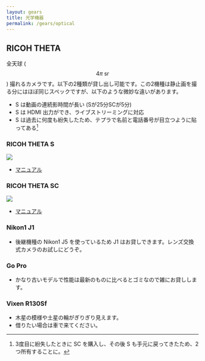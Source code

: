 ```yaml
---
layout: gears
title: 光学機器
permalink: /gears/optical
---
```


## RICOH THETA

全天球 ($$4\pi~\textrm{sr}$$) 撮れるカメラです。以下の2種類が貸し出し可能です。この2機種は静止画を撮る分にはほぼ同じスペックですが、以下のような微妙な違いがあります。

- S は動画の連続影時間が長い (Sが25分SCが5分)
- S は HDMI 出力ができ、ライブストリーミングに対応
- S は過去に何度も紛失したため、テプラで名前と電話番号が目立つように貼ってある[^1]

[^1]: 3度目に紛失したときに SC を購入し、その後 S も手元に戻ってきたため、2つ所有することに。

### RICOH THETA S

<a href="https://www.amazon.co.jp/RICOH-THETA-360%E5%BA%A6-%E5%85%A8%E5%A4%A9%E7%90%83%E3%82%AB%E3%83%A1%E3%83%A9-910720/dp/B014US3FQI?__mk_ja_JP=%E3%82%AB%E3%82%BF%E3%82%AB%E3%83%8A&dchild=1&keywords=ricoh+theta+sc&qid=1622710217&sr=8-9&linkCode=li2&tag=pn11-22&linkId=32a5b4f319b8c56bc623365d3a1c0f15&language=ja_JP&ref_=as_li_ss_il" target="_blank"><img border="0" src="//ws-fe.amazon-adsystem.com/widgets/q?_encoding=UTF8&ASIN=B014US3FQI&Format=_SL160_&ID=AsinImage&MarketPlace=JP&ServiceVersion=20070822&WS=1&tag=pn11-22&language=ja_JP" ></a><img src="https://ir-jp.amazon-adsystem.com/e/ir?t=pn11-22&language=ja_JP&l=li2&o=9&a=B014US3FQI" width="1" height="1" border="0" alt="" style="border:none !important; margin:0px !important;" />

- [マニュアル](https://support.theta360.com/ja/manual/s/)

### RICOH THETA SC

<a href="https://www.amazon.co.jp/RICOH-360%E5%BA%A6%E3%82%AB%E3%83%A1%E3%83%A9-THETA-%E5%85%A8%E5%A4%A9%E7%90%83%E3%82%AB%E3%83%A1%E3%83%A9-910743/dp/B01MA1XZON?__mk_ja_JP=%E3%82%AB%E3%82%BF%E3%82%AB%E3%83%8A&dchild=1&keywords=ricoh%2Btheta%2Bsc&qid=1622710217&sr=8-2&th=1&linkCode=li2&tag=pn11-22&linkId=5d3d0df92738302d1914bd08365d06ef&language=ja_JP&ref_=as_li_ss_il" target="_blank"><img border="0" src="//ws-fe.amazon-adsystem.com/widgets/q?_encoding=UTF8&ASIN=B01MA1XZON&Format=_SL160_&ID=AsinImage&MarketPlace=JP&ServiceVersion=20070822&WS=1&tag=pn11-22&language=ja_JP" ></a><img src="https://ir-jp.amazon-adsystem.com/e/ir?t=pn11-22&language=ja_JP&l=li2&o=9&a=B01MA1XZON" width="1" height="1" border="0" alt="" style="border:none !important; margin:0px !important;" />

- [マニュアル](https://support.theta360.com/ja/manual/sc/)

### Nikon1 J1

- 後継機種の Nikon1 J5 を使っているため J1 はお貸しできます。レンズ交換式カメラのお試しにどうぞ。

### Go Pro

- かなり古いモデルで性能は最新のものに比べるとゴミなので雑にお貸しします。

### Vixen R130Sf

- 木星の模様や土星の輪がぎりぎり見えます。
- 借りたい場合は車で来てください。
